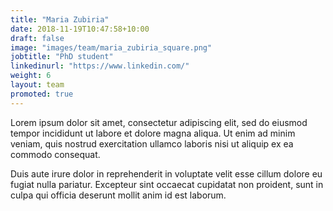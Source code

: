 ```yaml
---
title: "Maria Zubiria"
date: 2018-11-19T10:47:58+10:00
draft: false
image: "images/team/maria_zubiria_square.png"
jobtitle: "PhD student"
linkedinurl: "https://www.linkedin.com/"
weight: 6
layout: team
promoted: true
---
```


Lorem ipsum dolor sit amet, consectetur adipiscing elit, sed do eiusmod tempor incididunt ut labore et dolore magna aliqua. Ut enim ad minim veniam, quis nostrud exercitation ullamco laboris nisi ut aliquip ex ea commodo consequat.

Duis aute irure dolor in reprehenderit in voluptate velit esse cillum dolore eu fugiat nulla pariatur. Excepteur sint occaecat cupidatat non proident, sunt in culpa qui officia deserunt mollit anim id est laborum.
